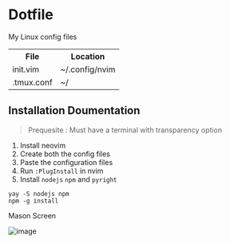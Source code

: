# Dotfile
My Linux config files

 <table>
  <tr>
    <th>File</th>
    <th>Location</th>
  </tr>
  <tr>
    <td>init.vim</td>
    <td>~/.config/nvim</td>
  </tr>
  <tr>
    <td>.tmux.conf</td>
    <td>~/</td>
  </tr>
</table> 

## Installation Doumentation
> Prequesite : Must have a terminal with transparency option

1. Install neovim
2. Create both the config files
3. Paste the configuration files
4. Run `:PlugInstall` in nvim
5. Install `nodejs` `npm` and `pyright`

```npm
yay -S nodejs npm
npm -g install 
```

Mason Screen

![image](https://github.com/user-attachments/assets/24e2c51f-e2ff-4bf4-b6e5-68bd2c89d51e)
